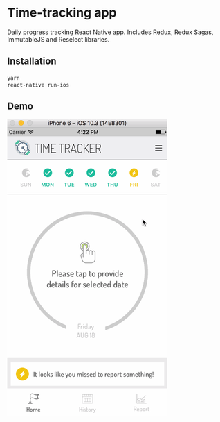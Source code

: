 # Time-tracking app

Daily progress tracking React Native app. Includes Redux, Redux Sagas, ImmutableJS and Reselect libraries.

## Installation

```
yarn
react-native run-ios
```

## Demo

<img src="demo.gif" title="Tracking App Demo" />

